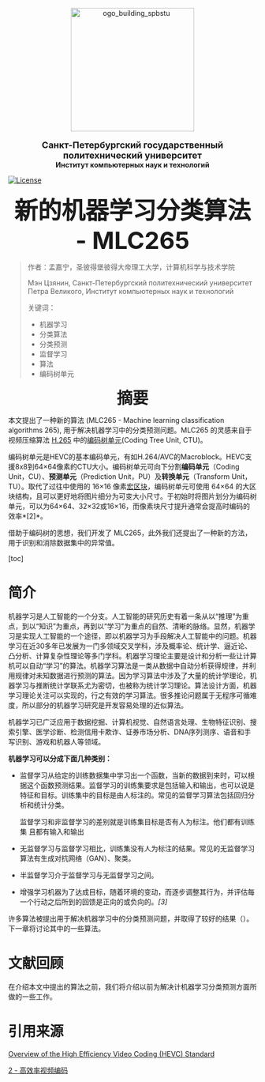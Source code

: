  <p align="center">
  <img width="250px" src="https://github.com/NekoSilverFox/NekoSilverfox/blob/master/icons/logo_building_spbstu.png?raw=true" align="center" alt="ogo_building_spbstu" />
  </br>
  </br>
  <b><font size=4>Санкт-Петербургский государственный политехнический университет</font></b></br>
  <b>Институт компьютерных наук и технологий</b>
 </p>
 <p align="center">


[![License](https://img.shields.io/badge/license-Apache%202.0-brightgreen)](LICENSE)


</p>

<div align=left>

<p align="center"><b><font size=12>新的机器学习分类算法 - MLC265</font></b></br></p>


> 作者：孟嘉宁，圣彼得堡彼得大帝理工大学，计算机科学与技术学院
>
> Мэн Цзянин, Санкт-Петербургский политехнический университет Петра Великого, Институт компьютерных наук и технологий
>
>
> 关键词：
>
> - 机器学习
> - 分类算法
> - 分类预测
> - 监督学习
> - 算法
> - 编码树单元



<p align="center"><b><font size=6>摘要</font></b></br></p>

本文提出了一种新的算法 (MLC265 - Machine learning classification algorithms 265), 用于解决机器学习中的分类预测问题。MLC265 的灵感来自于视频压缩算法 [H.265](https://iphome.hhi.de/wiegand/assets/pdfs/2012_12_IEEE-HEVC-Overview.pdf) 中的[编码树单元](https://zh.wikipedia.org/wiki/編碼樹單元)(Coding Tree Unit, CTU)。

编码树单元是HEVC的基本编码单元，有如H.264/AVC的Macroblock。HEVC支援8x8到64×64像素的CTU大小。编码树单元可向下分割**编码单元**（Coding Unit，CU）、**预测单元**（Prediction Unit，PU）及**转换单元**（Transform Unit，TU）。取代了过往中使用的 16×16 像素[宏区块](https://zh.wikipedia.org/wiki/宏區塊)，编码树单元可使用 64×64 的大区块结构，且可以更好地将图片细分为可变大小尺寸。于初始时将图片划分为编码树单元，可以为64×64、32×32或16×16，而像素块尺寸提升通常会提高时编码的效率*[2]*。

借助于编码树的思想，我们开发了 MLC265，此外我们还提出了一种新的方法，用于识别和消除数据集中的异常值。



[toc]

# 简介

机器学习是人工智能的一个分支。人工智能的研究历史有着一条从以“推理”为重点，到以“知识”为重点，再到以“学习”为重点的自然、清晰的脉络。显然，机器学习是实现人工智能的一个途径，即以机器学习为手段解决人工智能中的问题。机器学习在近30多年已发展为一门多领域交叉学科，涉及概率论、统计学、逼近论、凸分析、计算复杂性理论等多门学科。机器学习理论主要是设计和分析一些让计算机可以自动“学习”的算法。机器学习算法是一类从数据中自动分析获得规律，并利用规律对未知数据进行预测的算法。因为学习算法中涉及了大量的统计学理论，机器学习与推断统计学联系尤为密切，也被称为统计学习理论。算法设计方面，机器学习理论关注可以实现的，行之有效的学习算法。很多推论问题属于无程序可循难度，所以部分的机器学习研究是开发容易处理的近似算法。

机器学习已广泛应用于数据挖掘、计算机视觉、自然语言处理、生物特征识别、搜索引擎、医学诊断、检测信用卡欺诈、证券市场分析、DNA序列测序、语音和手写识别、游戏和机器人等领域。



**机器学习可以分成下面几种类别：**

- 监督学习从给定的训练数据集中学习出一个函数，当新的数据到来时，可以根据这个函数预测结果。监督学习的训练集要求是包括输入和输出，也可以说是特征和目标。训练集中的目标是由人标注的。常见的监督学习算法包括回归分析和统计分类。

    监督学习和非监督学习的差别就是训练集目标是否有人为标注。他们都有训练集 且都有输入和输出

- 无监督学习与监督学习相比，训练集没有人为标注的结果。常见的无监督学习算法有生成对抗网络（GAN）、聚类。

- 半监督学习介于监督学习与无监督学习之间。

- 增强学习机器为了达成目标，随着环境的变动，而逐步调整其行为，并评估每一个行动之后所到的回馈是正向的或负向的。*[3]*



许多算法被提出用于解决机器学习中的分类预测问题，并取得了较好的结果（）。下一章将讨论其中的一些算法。



# 文献回顾

在介绍本文中提出的算法之前，我们将介绍以前为解决计机器学习分类预测方面所做的一些工作。





# 引用来源

[Overview of the High Efficiency Video Coding (HEVC) Standard](https://iphome.hhi.de/wiegand/assets/pdfs/2012_12_IEEE-HEVC-Overview.pdf)

[2 - 高效率视频编码](https://zh.wikipedia.org/wiki/%E9%AB%98%E6%95%88%E7%8E%87%E8%A7%86%E9%A2%91%E7%BC%96%E7%A0%81)



































